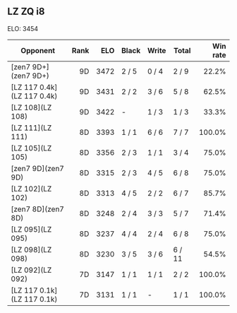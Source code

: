 ## LZ ZQ i8 ##

ELO: 3454

Opponent | Rank | ELO | Black | Write | Total | Win rate
---------|-----:|----:|-------|-------|-------|-------:
[zen7 9D+](zen7 9D+) | 9D | 3472 | 2 / 5 | 0 / 4 | 2 / 9 | 22.2%
[LZ 117 0.4k](LZ 117 0.4k) | 9D | 3431 | 2 / 2 | 3 / 6 | 5 / 8 | 62.5%
[LZ 108](LZ 108) | 9D | 3422 | - | 1 / 3 | 1 / 3 | 33.3%
[LZ 111](LZ 111) | 8D | 3393 | 1 / 1 | 6 / 6 | 7 / 7 | 100.0%
[LZ 105](LZ 105) | 8D | 3356 | 2 / 3 | 1 / 1 | 3 / 4 | 75.0%
[zen7 9D](zen7 9D) | 8D | 3315 | 2 / 3 | 4 / 5 | 6 / 8 | 75.0%
[LZ 102](LZ 102) | 8D | 3313 | 4 / 5 | 2 / 2 | 6 / 7 | 85.7%
[zen7 8D](zen7 8D) | 8D | 3248 | 2 / 4 | 3 / 3 | 5 / 7 | 71.4%
[LZ 095](LZ 095) | 8D | 3237 | 4 / 4 | 2 / 4 | 6 / 8 | 75.0%
[LZ 098](LZ 098) | 8D | 3230 | 3 / 5 | 3 / 6 | 6 / 11 | 54.5%
[LZ 092](LZ 092) | 7D | 3147 | 1 / 1 | 1 / 1 | 2 / 2 | 100.0%
[LZ 117 0.1k](LZ 117 0.1k) | 7D | 3131 | 1 / 1 | - | 1 / 1 | 100.0%
